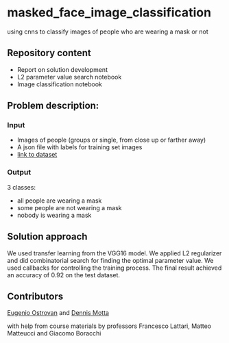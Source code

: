 # masked_face_image_classification
using cnns to classify images of people who are wearing a mask or not

## Repository content
* Report on solution development
* L2 parameter value search notebook
* Image classification notebook

## Problem description:
### Input
* Images of people (groups or single, from close up or farther away)
* A json file with labels for training set images
* [link to dataset](https://drive.google.com/file/d/1u88rl7w7osUeSyQfUIisTA6_nbz1DNGP/view?usp=sharing)
### Output
3 classes:
* all people are wearing a mask
* some people are not wearing a mask
* nobody is wearing a mask

## Solution approach
We used transfer learning from the VGG16 model. We applied L2 regularizer and did combinatorial search for finding the optimal parameter value. We used callbacks for controlling the training process. The final result achieved an accuracy of 0.92 on the test dataset.

## Contributors
[Eugenio Ostrovan](https://github.com/lleugen) and [Dennis Motta](https://github.com/Desno365)

with help from course materials by professors Francesco Lattari, Matteo Matteucci and Giacomo Boracchi

